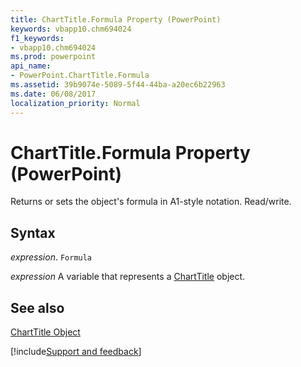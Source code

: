 ```yaml
---
title: ChartTitle.Formula Property (PowerPoint)
keywords: vbapp10.chm694024
f1_keywords:
- vbapp10.chm694024
ms.prod: powerpoint
api_name:
- PowerPoint.ChartTitle.Formula
ms.assetid: 39b9074e-5089-5f44-44ba-a20ec6b22963
ms.date: 06/08/2017
localization_priority: Normal
---
```



# ChartTitle.Formula Property (PowerPoint)

Returns or sets the object's formula in A1-style notation. Read/write.


## Syntax

 _expression_. `Formula`

_expression_ A variable that represents a [ChartTitle](./PowerPoint.ChartTitle.md) object.


## See also


[ChartTitle Object](PowerPoint.ChartTitle.md)

[!include[Support and feedback](~/includes/feedback-boilerplate.md)]